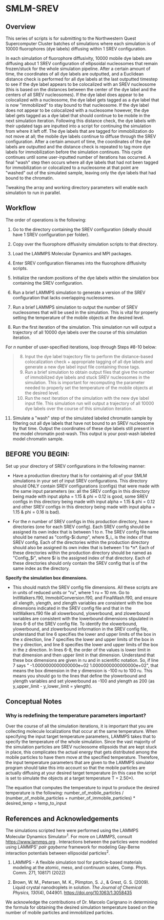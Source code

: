 # SMLM-SREV

## Overview

This series of scripts is for submitting to the Northwestern Quest Supercomputer Cluster batches of simulations where each simulation is of 10000 fluorophores (dye labels) diffusing within 1 SREV configuration.

In each simulation of fluorophore diffusivity, 10000 mobile dye labels are diffusing about 1 SREV configuration of ellipsoidal nucleosomes that remain frozen/stuck for the whole simulation pipeline. After a certain amount of time, the coordinates of all dye labels are outputted, and a Euclidean distance check is performed for all dye labels at the last outputted timestep to see if the dye label appears to be colocalized with an SREV nucleosome (this is based on the distances between the center of the dye label and the centers of all SREV nucleosomes). If the dye label does appear to be colocalized with a nucleosome, the dye label gets tagged as a dye label that is now "immobilized" to stay bound to that nucleosome. If the dye label does not appear to be colocalized with a nucleosome however, the dye label gets tagged as a dye label that should continue to be mobile in the next simulation iteration. Following this distance check, the dye labels with their updated tags are inputted into a script for continuing the simulation from where it left off. The dye labels that are tagged for immobilization do not move at all; the mobile dye labels continue to diffuse through the SREV configuration. After a certain amount of time, the coordinates of the dye labels are outputted and the distance check is repeated to tag more dye labels for immobilization before the simulation continues. This cycle continues until some user-inputted number of iterations has occurred. A final "wash" step then occurs where all dye labels that had not been tagged for immobilization or colocalized to a nucleosome at that point are "washed" out of the simulated sample, leaving only the dye labels that had bound to the chromatin.

Tweaking the array and working directory parameters will enable each simulation to run in parallel.

## Workflow

The order of operations is the following:

1. Go to the directory containing the SREV configuration (ideally should have 1 SREV configuration per folder).

2. Copy over the fluorophore diffusivity simulation scripts to that directory.

3. Load the LAMMPS Molecular Dynamics and MPI packages.

4. Enter SREV configuration filenames into the fluorophore diffusivity scripts.

5. Initialize the random positions of the dye labels within the simulation box containing the SREV configuration.

5. Run a brief LAMMPS simulation to generate a version of the SREV configuration that lacks overlapping nucleosomes.

6. Run a brief LAMMPS simulation to output the number of SREV nucleosomes that will be used in the simulation. This is vital for properly setting the temperature of the mobile objects at the desired level.

7. Run the first iteration of the simulation. This simulation run will output a trajectory of all 10000 dye labels over the course of this simulation iteration.

For *n* number of user-specified iterations, loop through Steps #8-10 below:

> 8. Input the dye label trajectory file to perform the distance-based colocalization check + appropriate tagging of all dye labels and generate a new dye label input file containing those tags.
> 9. Run a brief simulation to obtain output files that give the number of immobilized dye labels and stuck SREV nucleosomes in the simulation. This is important for recomputing the parameter needed to properly set the temperature of the mobile objects at the desired level.
> 10. Run the next iteration of the simulation with the new dye label input file. This simulation run will output a trajectory of all 10000 dye labels over the course of this simulation iteration.

11. Simulate a "wash" step of the simulated labeled chromatin sample by filtering out all dye labels that have not bound to an SREV nucleosome by that time. Output the coordinates of these dye labels still present in the model chromatin post-wash. This output is your post-wash labeled model chromatin sample. 


## BEFORE YOU BEGIN:

Set up your directory of SREV configurations in the following manner:

- Have a production directory that is for containing all of your SMLM simulations in your set of input SREV configurations. This directory should ONLY contain SREV configurations (configs) that were made with the same input parameters (ex: all the SREV configs in this directory being made with input alpha = 1.15 & phi = 0.12 is good, some SREV configs in this directory being made with input alpha = 1.15 & phi = 0.12 and other SREV configs in this directory being made with input alpha = 1.15 & phi = 0.16 is bad).

- For the *n* number of SREV configs in this production directory, have *n* directories (one for each SREV config). Each SREV config should be assigned its own index that is between 1 to *n*. The SREV config file name should be named as "config-$_i_.dump", where $_i_ is the index of that SREV config. Each of the directories within the production directory should also be assigned its own index that is between 1 to *n*. Each of these directories within the production directory should be named as "Config_$_i_", where $_i_ is the assigned index of that directory. Each of these directories should only contain the SREV config that is of the same index as the directory.

**Specify the simulation box dimensions.** 
- This should match the SREV config file dimensions. All these scripts are in units of reduced units or "ru", where 1 ru = 10 nm.
Go to InitWalkers.f90, ImmobilConversion.f90, and FinalWash.f90, and ensure all xlength, ylength, and zlength variables are consistent with the box dimensions indicated in the SREV config file and that in the InitWalkers.f90 file all xlowerbound, ylowerbound, and zlowerbound variables are consistent with the lowerbound dimensions stipulated in lines 6-8 of the SREV config file. To identify the xlowerbound, ylowerbound, and zlowerbound information in the SREV config file, understand that line 6 specifies the lower and upper limits of the box in the x direction, line 7 specifies the lower and upper limits of the box in the y direction, and line 8 specifies the lower and upper limits of the box in the z direction. In lines 6-8, the order of the values is lower limit in that dimension and then upper limit in that dimension. Understand that these box dimensions are given in ru and in scientific notation. So, if line 7 says " -1.0000000000000000e+02 1.0000000000000000e+02", that means the box dimension in the y dimension is -100 ru to 100 ru. This means you should go to the lines that define the ylowerbound and ylength variables and set ylowerbound as -100 and ylength as 200 (as y_upper_limit - y_lower_limit = ylength).

## Conceptual Notes

### Why is redefining the temperature parameters important?

Over the course of all the simulation iterations, it is important that you are collecting molecule localizations that occur at the same temperature. When specifying the input target temperature parameters, LAMMPS takes that to specify the temperature of the whole simulation. Since the vast majority of the simulation particles are SREV nucleosome ellipsoids that are kept stuck in place, this complicates the actual energy that gets distributed among the mobile particles to have them move at the specified temperature. Therefore, the input temperature parameters that are given to the LAMMPS simulator program should take this into account so that the mobile particles are actually diffusing at your desired target temperature (in this case the script is set to simulate the objects at a target temperature T = 2.50*).

The equation that computes the temperature to input to produce the desired temperature is the following: number_of_mobile_particles / (number_of_mobile_particles + number_of_immobile_particles) * desired_temp = temp_to_input

## References and Acknowledgements

The simulations scripted here were performed using the LAMMPS Molecular Dynamics Simulator<sup>1</sup>. For more on LAMMPS, consult https://www.lammps.org . Interactions between the particles were modeled using LAMMPS' *pair gayberne* framework for modeling Gay-Berne interaction potentials between ellipsoidal particles<sup>2</sup>.

1. LAMMPS - A flexible simulation tool for particle-based materials modeling at the atomic, meso, and continuum scales, Comp. Phys. Comm. 271, 108171 (2022)

2. Brown, W. M., Petersen, M. K., Plimpton, S. J., & Grest, G. S. (2009). Liquid crystal nanodroplets in solution. *The Journal of Chemical Physics, 130*(4), 044901. https://doi.org/10.1063/1.3058435

We acknowledge the contributions of Dr. Marcelo Carignano in determining the formula for obtaining the desired simulation temperature based on the number of mobile particles and immobilized particles.

